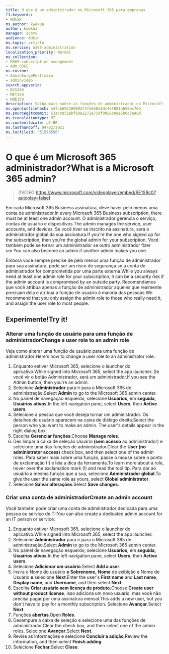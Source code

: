 ```yaml
---
title: O que é um administrador no Microsoft 365 para empresas
f1.keywords:
- NOCSH
ms.author: kwekua
author: kwekua
manager: scotv
audience: Admin
ms.topic: article
ms.service: o365-administration
localization_priority: Normal
ms.collection:
- M365-subscription-management
- Adm_O365
ms.custom:
- AdminSurgePortfolio
- adminvideo
search.appverid:
- BCS160
- MET150
- MOE150
description: Saiba mais sobre as funções de administrador no Microsoft 365 para empresas.
ms.openlocfilehash: a4fcb60218069d73fe658a6dc4ef681a659ec70b
ms.sourcegitcommit: 53acc851abf68e2272e75df0856c0e16b0c7e48d
ms.translationtype: MT
ms.contentlocale: pt-BR
ms.lasthandoff: 04/02/2021
ms.locfileid: "51578550"
---
```

# <a name="what-is-a-microsoft-365-admin"></a><span data-ttu-id="46e6c-103">O que é um Microsoft 365 administrador?</span><span class="sxs-lookup"><span data-stu-id="46e6c-103">What is a Microsoft 365 admin?</span></span>

> [!VIDEO https://www.microsoft.com/videoplayer/embed/RE1SRc0?autoplay=false]

<span data-ttu-id="46e6c-104">Em cada Microsoft 365 Business assinatura, deve haver pelo menos uma conta de administrador.</span><span class="sxs-lookup"><span data-stu-id="46e6c-104">In every Microsoft 365 Business subscription, there must be at least one admin account.</span></span> <span data-ttu-id="46e6c-105">O administrador gerencia o serviço, contas de usuário e dispositivos.</span><span class="sxs-lookup"><span data-stu-id="46e6c-105">The admin manages the service, user accounts, and devices.</span></span> <span data-ttu-id="46e6c-106">Se você tiver se inscrito na assinatura, será o administrador global da sua assinatura.</span><span class="sxs-lookup"><span data-stu-id="46e6c-106">If you're the one who signed up for the subscription, then you're the global admin for your subscription.</span></span> <span data-ttu-id="46e6c-107">Você também pode se tornar um administrador se outro administrador fizer um.</span><span class="sxs-lookup"><span data-stu-id="46e6c-107">You can also become an admin if another admin makes you one.</span></span>

<span data-ttu-id="46e6c-108">Embora você sempre precise de pelo menos uma função de administrador para sua assinatura, pode ser um risco de segurança se a conta de administrador for comprometida por uma parte externa.</span><span class="sxs-lookup"><span data-stu-id="46e6c-108">While you always need at least one admin role for your subscription, it can be a security risk if the admin account is compromised by an outside party.</span></span> <span data-ttu-id="46e6c-109">Recomendamos que você atribua apenas a função de administrador àqueles que realmente precisam dela e atribua a função de usuário à maioria das pessoas.</span><span class="sxs-lookup"><span data-stu-id="46e6c-109">We recommend that you only assign the admin role to those who really need it, and assign the user role to most people.</span></span>

## <a name="try-it"></a><span data-ttu-id="46e6c-110">Experimente!</span><span class="sxs-lookup"><span data-stu-id="46e6c-110">Try it!</span></span>

### <a name="change-a-user-role-to-an-admin-role"></a><span data-ttu-id="46e6c-111">Alterar uma função de usuário para uma função de administrador</span><span class="sxs-lookup"><span data-stu-id="46e6c-111">Change a user role to an admin role</span></span>

<span data-ttu-id="46e6c-112">Veja como alterar uma função de usuário para uma função de administrador:</span><span class="sxs-lookup"><span data-stu-id="46e6c-112">Here's how to change a user role to an administrator role:</span></span>

1. <span data-ttu-id="46e6c-113">Enquanto estiver Microsoft 365, selecione o launcher do aplicativo.</span><span class="sxs-lookup"><span data-stu-id="46e6c-113">While signed into Microsoft 365, select the app launcher.</span></span> <span data-ttu-id="46e6c-114">Se você vir o botão Administrador, será um administrador.</span><span class="sxs-lookup"><span data-stu-id="46e6c-114">If you see the Admin button, then you're an admin.</span></span>
1. <span data-ttu-id="46e6c-115">Selecione **Administrador** para ir para o Microsoft 365 de administração.</span><span class="sxs-lookup"><span data-stu-id="46e6c-115">Select **Admin** to go to the Microsoft 365 admin center.</span></span>
1. <span data-ttu-id="46e6c-116">No painel de navegação esquerdo, selecione **Usuários**, em **seguida, Usuários ativos**.</span><span class="sxs-lookup"><span data-stu-id="46e6c-116">In the left navigation pane, select **Users**, then **Active users**.</span></span>
1. <span data-ttu-id="46e6c-117">Selecione a pessoa que você deseja tornar um administrador. Os detalhes do usuário aparecem na caixa de diálogo direita.</span><span class="sxs-lookup"><span data-stu-id="46e6c-117">Select the person who you want to make an admin. The user's details appear in the right dialog box.</span></span>
1. <span data-ttu-id="46e6c-118">Escolha **Gerenciar funções**.</span><span class="sxs-lookup"><span data-stu-id="46e6c-118">Choose **Manage roles**.</span></span>
1. <span data-ttu-id="46e6c-119">Des limpar a caixa de seleção Usuário **(sem acesso** ao administrador) e selecione uma das funções de administrador.</span><span class="sxs-lookup"><span data-stu-id="46e6c-119">Clear the **User (no administrator access)** check box, and then select one of the admin roles.</span></span> <span data-ttu-id="46e6c-120">Para saber mais sobre uma função, passe o mouse sobre o ponto de exclamação (!) e leia a dica da ferramenta.</span><span class="sxs-lookup"><span data-stu-id="46e6c-120">To learn more about a role, hover over the exclamation mark (!) and read the tool tip.</span></span> <span data-ttu-id="46e6c-121">Para dar ao usuário a mesma função que a sua, selecione **Administrador global**.</span><span class="sxs-lookup"><span data-stu-id="46e6c-121">To give the user the same role as  yours, select **Global administrator**.</span></span>
1. <span data-ttu-id="46e6c-122">Selecione **Salvar alterações**.</span><span class="sxs-lookup"><span data-stu-id="46e6c-122">Select **Save changes**.</span></span>

### <a name="create-an-admin-account"></a><span data-ttu-id="46e6c-123">Criar uma conta de administrador</span><span class="sxs-lookup"><span data-stu-id="46e6c-123">Create an admin account</span></span> 

<span data-ttu-id="46e6c-124">Você também pode criar uma conta de administrador dedicada para uma pessoa ou serviço de TI:</span><span class="sxs-lookup"><span data-stu-id="46e6c-124">You can also create a dedicated admin account for an IT person or service:</span></span>

1. <span data-ttu-id="46e6c-125">Enquanto estiver Microsoft 365, selecione o launcher do aplicativo.</span><span class="sxs-lookup"><span data-stu-id="46e6c-125">While signed into Microsoft 365, select the app launcher.</span></span>
1. <span data-ttu-id="46e6c-126">Selecione **Administrador** para ir para o Microsoft 365 de administração.</span><span class="sxs-lookup"><span data-stu-id="46e6c-126">Select **Admin** to go to the Microsoft 365 admin center.</span></span>
1. <span data-ttu-id="46e6c-127">No painel de navegação esquerdo, selecione **Usuários**, em **seguida, Usuários ativos**.</span><span class="sxs-lookup"><span data-stu-id="46e6c-127">In the left navigation pane, select **Users**, then **Active users**.</span></span>
1. <span data-ttu-id="46e6c-128">Selecione **Adicionar um usuário**.</span><span class="sxs-lookup"><span data-stu-id="46e6c-128">Select **Add a user**.</span></span>
1. <span data-ttu-id="46e6c-129">Insira o Nome do usuário **e** **Sobrenome,** **Nome** de exibição e Nome de Usuário **e** selecione **Next**.</span><span class="sxs-lookup"><span data-stu-id="46e6c-129">Enter the user's **First name** and **Last name**, **Display name**, and **Username**, and then select **Next**.</span></span>
1. <span data-ttu-id="46e6c-130">Escolha **Criar usuário sem licença de produto.**</span><span class="sxs-lookup"><span data-stu-id="46e6c-130">Choose **Create user without product license**.</span></span> <span data-ttu-id="46e6c-131">Isso adiciona um novo usuário, mas você não precisa pagar por uma assinatura mensal.</span><span class="sxs-lookup"><span data-stu-id="46e6c-131">This adds a new user, but you don't have to pay for a monthly subscription.</span></span> <span data-ttu-id="46e6c-132">Selecione **Avançar**.</span><span class="sxs-lookup"><span data-stu-id="46e6c-132">Select **Next**.</span></span>
1. <span data-ttu-id="46e6c-133">Funções **abertas**.</span><span class="sxs-lookup"><span data-stu-id="46e6c-133">Open **Roles**.</span></span>
1. <span data-ttu-id="46e6c-134">Desempure a caixa de seleção e selecione uma das funções de administrador.</span><span class="sxs-lookup"><span data-stu-id="46e6c-134">Clear the  check box, and then select one of the admin roles.</span></span> <span data-ttu-id="46e6c-135">Selecione **Avançar**.</span><span class="sxs-lookup"><span data-stu-id="46e6c-135">Select **Next**.</span></span>
1. <span data-ttu-id="46e6c-136">Revise as informações e selecione **Concluir a adição**.</span><span class="sxs-lookup"><span data-stu-id="46e6c-136">Review the information, and then select **Finish adding**.</span></span>
1. <span data-ttu-id="46e6c-137">Selecione **Fechar**.</span><span class="sxs-lookup"><span data-stu-id="46e6c-137">Select **Close**.</span></span>

